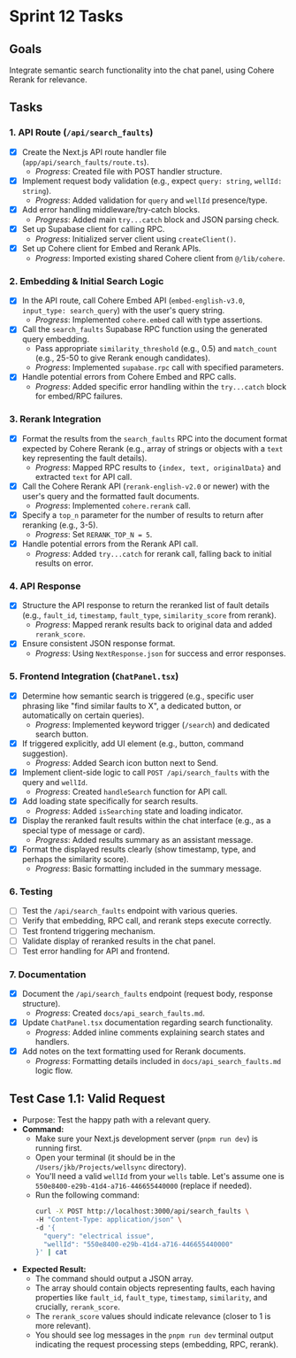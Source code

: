 # Sprint 12 Tasks

## Goals
Integrate semantic search functionality into the chat panel, using Cohere Rerank for relevance.

## Tasks

### 1. API Route (`/api/search_faults`)
- [x] Create the Next.js API route handler file (`app/api/search_faults/route.ts`).
  - *Progress*: Created file with POST handler structure.
- [x] Implement request body validation (e.g., expect `query: string`, `wellId: string`).
  - *Progress*: Added validation for `query` and `wellId` presence/type.
- [x] Add error handling middleware/try-catch blocks.
  - *Progress*: Added main `try...catch` block and JSON parsing check.
- [x] Set up Supabase client for calling RPC.
  - *Progress*: Initialized server client using `createClient()`.
- [x] Set up Cohere client for Embed and Rerank APIs.
  - *Progress*: Imported existing shared Cohere client from `@/lib/cohere`.

### 2. Embedding & Initial Search Logic
- [x] In the API route, call Cohere Embed API (`embed-english-v3.0`, `input_type: search_query`) with the user's query string.
  - *Progress*: Implemented `cohere.embed` call with type assertions.
- [x] Call the `search_faults` Supabase RPC function using the generated query embedding.
    - Pass appropriate `similarity_threshold` (e.g., 0.5) and `match_count` (e.g., 25-50 to give Rerank enough candidates).
  - *Progress*: Implemented `supabase.rpc` call with specified parameters.
- [x] Handle potential errors from Cohere Embed and RPC calls.
  - *Progress*: Added specific error handling within the `try...catch` block for embed/RPC failures.

### 3. Rerank Integration
- [x] Format the results from the `search_faults` RPC into the document format expected by Cohere Rerank (e.g., array of strings or objects with a `text` key representing the fault details).
  - *Progress*: Mapped RPC results to `{index, text, originalData}` and extracted `text` for API call.
- [x] Call the Cohere Rerank API (`rerank-english-v2.0` or newer) with the user's query and the formatted fault documents.
  - *Progress*: Implemented `cohere.rerank` call.
- [x] Specify a `top_n` parameter for the number of results to return after reranking (e.g., 3-5).
  - *Progress*: Set `RERANK_TOP_N = 5`.
- [x] Handle potential errors from the Rerank API call.
  - *Progress*: Added `try...catch` for rerank call, falling back to initial results on error.

### 4. API Response
- [x] Structure the API response to return the reranked list of fault details (e.g., `fault_id`, `timestamp`, `fault_type`, `similarity_score` from rerank).
  - *Progress*: Mapped rerank results back to original data and added `rerank_score`.
- [x] Ensure consistent JSON response format.
  - *Progress*: Using `NextResponse.json` for success and error responses.

### 5. Frontend Integration (`ChatPanel.tsx`)
- [x] Determine how semantic search is triggered (e.g., specific user phrasing like "find similar faults to X", a dedicated button, or automatically on certain queries).
  - *Progress*: Implemented keyword trigger (`/search`) and dedicated search button.
- [x] If triggered explicitly, add UI element (e.g., button, command suggestion).
  - *Progress*: Added Search icon button next to Send.
- [x] Implement client-side logic to call `POST /api/search_faults` with the query and `wellId`.
  - *Progress*: Created `handleSearch` function for API call.
- [x] Add loading state specifically for search results.
  - *Progress*: Added `isSearching` state and loading indicator.
- [x] Display the reranked fault results within the chat interface (e.g., as a special type of message or card).
  - *Progress*: Added results summary as an assistant message.
- [x] Format the displayed results clearly (show timestamp, type, and perhaps the similarity score).
  - *Progress*: Basic formatting included in the summary message.

### 6. Testing
- [ ] Test the `/api/search_faults` endpoint with various queries.
- [ ] Verify that embedding, RPC call, and rerank steps execute correctly.
- [ ] Test frontend triggering mechanism.
- [ ] Validate display of reranked results in the chat panel.
- [ ] Test error handling for API and frontend.

### 7. Documentation
- [x] Document the `/api/search_faults` endpoint (request body, response structure).
  - *Progress*: Created `docs/api_search_faults.md`.
- [x] Update `ChatPanel.tsx` documentation regarding search functionality.
  - *Progress*: Added inline comments explaining search states and handlers.
- [x] Add notes on the text formatting used for Rerank documents.
  - *Progress*: Formatting details included in `docs/api_search_faults.md` logic flow.

## Test Case 1.1: Valid Request

*   Purpose: Test the happy path with a relevant query.
*   **Command:**
    *   Make sure your Next.js development server (`pnpm run dev`) is running first.
    *   Open your terminal (it should be in the `/Users/jkb/Projects/wellsync` directory).
    *   You'll need a valid `wellId` from your `wells` table. Let's assume one is `550e8400-e29b-41d4-a716-446655440000` (replace if needed).
    *   Run the following command:
        ```bash
        curl -X POST http://localhost:3000/api/search_faults \
        -H "Content-Type: application/json" \
        -d '{
          "query": "electrical issue",
          "wellId": "550e8400-e29b-41d4-a716-446655440000"
        }' | cat
        ```
*   **Expected Result:**
    *   The command should output a JSON array.
    *   The array should contain objects representing faults, each having properties like `fault_id`, `fault_type`, `timestamp`, `similarity`, and crucially, `rerank_score`.
    *   The `rerank_score` values should indicate relevance (closer to 1 is more relevant).
    *   You should see log messages in the `pnpm run dev` terminal output indicating the request processing steps (embedding, RPC, rerank). 